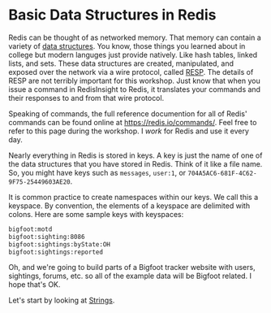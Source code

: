 # Basic Data Structures in Redis #

Redis can be thought of as networked memory. That memory can contain a variety of [data structures](https://redis.io/docs/manual/data-types/). You know, those things you learned about in college but modern languges just provide natively. Like hash tables, linked lists, and sets. These data structures are created, manipulated, and exposed over the network via a wire protocol, called [RESP](https://redis.io/docs/reference/protocol-spec/). The details of RESP are not terribly important for this workshop. Just know that when you issue a command in RedisInsight to Redis, it translates your commands and their responses to and from that wire protocol.

Speaking of commands, the full reference documention for all of Redis' commands can be found online at https://redis.io/commands/. Feel free to refer to this page during the workshop. I _work_ for Redis and use it every day.

Nearly everything in Redis is stored in keys. A key is just the name of one of the data structures that you have stored in Redis. Think of it like a file name. So, you might have keys such as `messages`, `user:1`, or `704A5AC6-681F-4C62-9F75-25449603AE20`.

It is common practice to create namespaces within our keys. We call this a keyspace. By convention, the elements of a keyspace are delimited with colons. Here are some sample keys with keyspaces:

```bash
bigfoot:motd
bigfoot:sighting:8086
bigfoot:sightings:byState:OH
bigfoot:sightings:reported
```

Oh, and we're going to build parts of a Bigfoot tracker website with users, sightings, forums, etc. so all of the example data will be Bigfoot related. I hope that's OK.

Let's start by looking at [Strings](03-REDIS-STRINGS.md).
